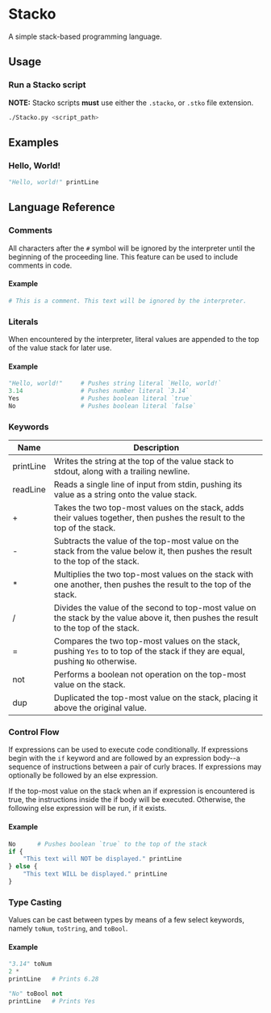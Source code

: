 # Stacko

A simple stack-based programming language.

## Usage

### Run a Stacko script

**NOTE:** Stacko scripts **must** use either the `.stacko`, or `.stko` file extension.

```bash
./Stacko.py <script_path>
```

## Examples

### Hello, World!

```py
"Hello, world!" printLine
```

## Language Reference

### Comments

All characters after the `#` symbol will be ignored by the interpreter until the beginning of the
proceeding line. This feature can be used to include comments in code.

#### Example
```py
# This is a comment. This text will be ignored by the interpreter.
```

### Literals

When encountered by the interpreter, literal values are appended to the top of the value stack for
later use.

#### Example

```py
"Hello, world!"     # Pushes string literal `Hello, world!`
3.14                # Pushes number literal `3.14`
Yes                 # Pushes boolean literal `true`
No                  # Pushes boolean literal `false`
```

### Keywords

|   Name    |   Description   |
|-----------|-----------------|
| printLine | Writes the string at the top of the value stack to stdout, along with a trailing newline. |
| readLine  | Reads a single line of input from stdin, pushing its value as a string onto the value stack. |
|     +     | Takes the two top-most values on the stack, adds their values together, then pushes the result to the top of the stack. |
|     -     | Subtracts the value of the top-most value on the stack from the value below it, then pushes the result to the top of the stack. |
|     *     | Multiplies the two top-most values on the stack with one another, then pushes the result to the top of the stack. |
|     /     | Divides the value of the second to top-most value on the stack by the value above it, then pushes the result to the top of the stack. |
|     =     | Compares the two top-most values on the stack, pushing `Yes` to to top of the stack if they are equal, pushing `No` otherwise. |
|    not    | Performs a boolean not operation on the top-most value on the stack. |
|    dup    | Duplicated the top-most value on the stack, placing it above the original value. |

### Control Flow

If expressions can be used to execute code conditionally. If expressions begin with the `if` keyword
and are followed by an expression body--a sequence of instructions between a pair of curly braces.
If expressions may optionally be followed by an else expression.

If the top-most value on the stack when an if expression is encountered is true, the instructions
inside the if body will be executed. Otherwise, the following else expression will be run, if it
exists.

#### Example

```py
No      # Pushes boolean `true` to the top of the stack
if {
    "This text will NOT be displayed." printLine
} else {
    "This text WILL be displayed." printLine
}
```

### Type Casting

Values can be cast between types by means of a few select keywords, namely `toNum`, `toString`, and
`toBool`.

#### Example

```py
"3.14" toNum
2 *
printLine   # Prints 6.28

"No" toBool not
printLine   # Prints Yes
```

